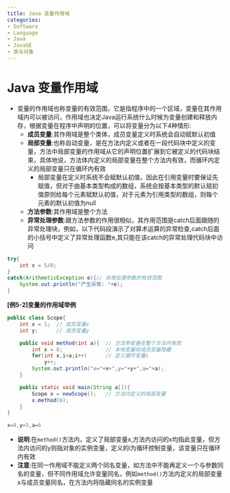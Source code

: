 ```yaml
---
title: Java 变量作用域
categories:
- Software
- Language
- Java
- JavaSE
- 类与对象
---
```

# Java 变量作用域

- 变量的作用域也称变量的有效范围，它是指程序中的一个区域，变量在其作用域内可以被访问，作用域也决定Java运行系统什么时候为变量创建和释放内存，根据变量在程序中声明的位置，可以将变量分为以下4种情形:
    - **成员变量**:其作用域是整个类体，成员变量定义时系统会自动赋默认初值
    - **局部变量**:也称自动变量，是在方法内定义或者在一段代码块中定义的变量，方法中局部变量的作用域从它的声明位置扩展到它被定义的代码块结束，具体地说，方法体内定义的局部变量在整个方法内有效，而循环内定义的局部变量只在循环内有效
        - 局部变量在定义时系统不会赋默认初值，因此在引用变量时要保证先赋值，但对于由基本类型构成的数组，系统会按基本类型的默认赋初值原则给每个元素赋默认初值，对于元素为引用类型的数组，则每个元素的默认初值为null
    - **方法参数**:其作用域是整个方法
    - **异常处理参数**:跟方法参数的作用很相似，其作用范围是catch后面跟随的异常处理块，例如，以下代码段演示了对算术运算的异常检查,catch后面的小括号中定义了异常处理函数e,其只能在该catch的异常处理代码块中访问

```java
try{
    int x = 5/0;
}
catch(ArithmeticException e){// 异常处理参数的有效范围
    System.out.println("产生异常: "+e);
}
```

**[例5-2]变量的作用域举例**

```java
public class Scope{
    int x = 1;	// 成员变量x
    int y;		// 成员变量y

    public void method(int a){	// 方法参变量在整个方法内有效
        int x = 8;				// 本地变量将成员变量隐藏
        for(int x,i<a;i++)		// 定义循环变量i
            y++;
        System.out.println("x="+x+",y="+y+",a="+a);
    }

    public static void main(String a[]){
        Scope x = newScope();	// 方法内定义的局部变量
        x.method(6);
    }
}

x=8,y=5,a=6
```

- **说明**:在`method()`方法内，定义了局部变量x,方法内访问的x均指此变量，但方法内访问的y则指对象的实例变量，定义的i为循环控制变量，该变量只在循环内有效
- **注意**:在同一作用域不能定义两个同名变量，如方法中不能再定义一个与参数同名的变量，但不同作用域允许变量同名，例如`method()`方法内定义的局部变量x与成员变量同名，在方法内将隐藏同名的实例变量

